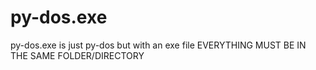 # py-dos.exe
py-dos.exe is just py-dos but with an exe file
EVERYTHING MUST BE IN THE SAME FOLDER/DIRECTORY

